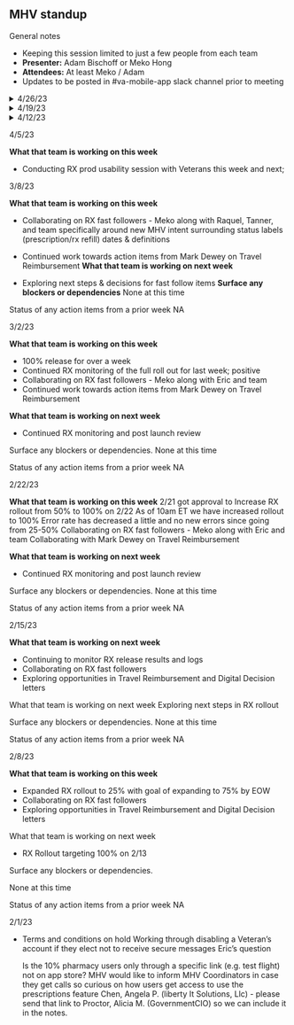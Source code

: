 ## MHV standup

General notes
- Keeping this session limited to just a few people from each team
- **Presenter:** Adam Bischoff or Meko Hong
- **Attendees:** At least Meko / Adam 
- Updates to be posted in #va-mobile-app slack channel prior to meeting


<details>
  <summary>4/26/23</summary>

What the team is working on

**Secure Messaging**
  
- Team continuing to work on making content updates to align with MHV on VA.gov

**RX** 

- Usability Research: Working on synthesis and final deck, setting up viewing meetings for stakeholders and internal team with recording reels
Reviewing changes needed on app to support RX tracking disclaimer update
  
- Patient Check-In
  
- Va.gov web and mobile teams are planning to start building patient check-in experience on mobile in May. We are doing preliminary planning work this and next week.

 </details>
  
<details>
  <summary>4/19/23</summary>
  
**What that team is working on this week** 

Content audit and making changes on the app to create consistency and alignment between app and MHV on VA.gov 

**RX**

- Usability research sessions wrapped up last week; synthesizing findings this week
- Connect with Ro Weaver and team on understanding new tracking feature on MHV

</details>
  
<details>  
<summary>4/12/23</summary>

**What that team is working on this week**

- Continuation of our RX prod usability research sessions with Veterans 

</details>

4/5/23

**What that team is working on this week**

- Conducting RX prod usability session with Veterans this week and next; 


3/8/23 

**What that team is working on this week**

- Collaborating on RX fast followers - Meko along with Raquel, Tanner,  and team specifically around new MHV intent surrounding status labels (prescription/rx refill)
  dates & definitions
- Continued work towards action items from Mark Dewey on Travel Reimbursement 
**What that team is working on next week**

- Exploring next steps & decisions for fast follow items
**Surface any blockers or dependencies**
  None at this time 

Status of any action items from a prior week
  NA
  

3/2/23

**What that team is working on this week**

- 100% release for over a week
- Continued RX monitoring of the full roll out for last week; positive 
- Collaborating on RX fast followers - Meko along with Eric and team 
- Continued work towards action items from Mark Dewey on Travel Reimbursement 

**What that team is working on next week**

- Continued RX monitoring and post launch review

Surface any blockers or dependencies.
  None at this time 

Status of any action items from a prior week
  NA


2/22/23

**What that team is working on this week**
  2/21 got approval to Increase RX rollout from 50% to 100% on 2/22
  As of 10am ET we have increased rollout to 100%
  Error rate has decreased a little and no new errors since going from 25-50%
  Collaborating on RX fast followers - Meko along with Eric and team 
  Collaborating with Mark Dewey on Travel Reimbursement 

**What that team is working on next week**

- Continued RX monitoring and post launch review

Surface any blockers or dependencies.
  None at this time 

Status of any action items from a prior week
  NA


2/15/23

**What that team is working on next week**

- Continuing to monitor RX release results and logs 
- Collaborating on RX fast followers
- Exploring opportunities in Travel Reimbursement and Digital Decision letters 

What that team is working on next week
  Exploring next steps in RX rollout 

Surface any blockers or dependencies.
   None at this time 

Status of any action items from a prior week
  NA



2/8/23

**What that team is working on this week**

- Expanded RX rollout to 25% with goal of expanding to 75% by EOW 
- Collaborating on RX fast followers
- Exploring opportunities in Travel Reimbursement and Digital Decision letters 

What that team is working on next week

- RX Rollout targeting 100% on 2/13

Surface any blockers or dependencies.

None at this time 

Status of any action items from a prior week
  NA




2/1/23

- Terms and conditions on hold
  Working through disabling a Veteran’s account if they elect not to receive secure messages
  Eric’s question
  
  Is the 10% pharmacy users only through a specific link (e.g. test flight) not on app store? MHV would like to inform MHV Coordinators in case they get calls so curious on how users get access to use the prescriptions feature
  Chen, Angela P. (liberty It Solutions, Llc) - please send that link to Proctor, Alicia M. (GovernmentCIO) so we can include it in the notes.

